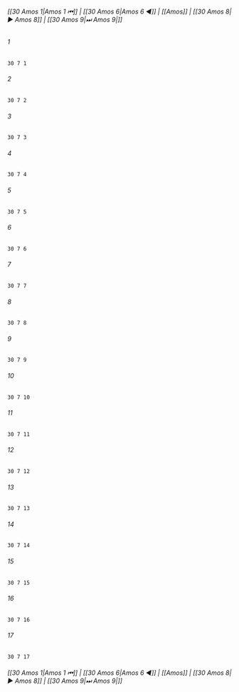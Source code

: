 
###### [[30 Amos 1|Amos 1 ⏮]] | [[30 Amos 6|Amos 6 ◀]] | [[Amos]] | [[30 Amos 8|▶ Amos 8]] | [[30 Amos 9|⏭ Amos 9|]]

###### 1
``` verse
30 7 1 
```
###### 2
``` verse
30 7 2 
```
###### 3
``` verse
30 7 3 
```
###### 4
``` verse
30 7 4 
```
###### 5
``` verse
30 7 5 
```
###### 6
``` verse
30 7 6 
```
###### 7
``` verse
30 7 7 
```
###### 8
``` verse
30 7 8 
```
###### 9
``` verse
30 7 9 
```
###### 10
``` verse
30 7 10 
```
###### 11
``` verse
30 7 11 
```
###### 12
``` verse
30 7 12 
```
###### 13
``` verse
30 7 13 
```
###### 14
``` verse
30 7 14 
```
###### 15
``` verse
30 7 15 
```
###### 16
``` verse
30 7 16 
```
###### 17
``` verse
30 7 17 
```

###### [[30 Amos 1|Amos 1 ⏮]] | [[30 Amos 6|Amos 6 ◀]] | [[Amos]] | [[30 Amos 8|▶ Amos 8]] | [[30 Amos 9|⏭ Amos 9|]]

